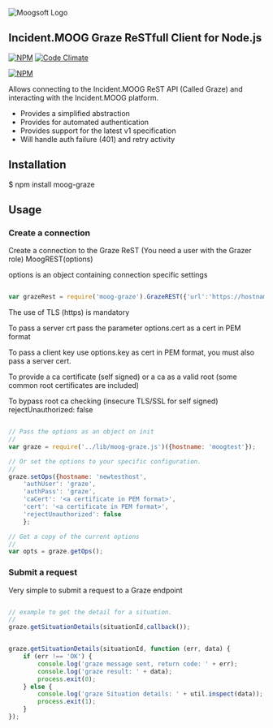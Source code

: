 ![Moogsoft Logo](https://www.moogsoft.com/wp-content/uploads/2015/06/logo-moogsoft.png)

## Incident.MOOG Graze ReSTfull Client for Node.js


[![NPM](http://img.shields.io/npm/v/moog-graze.svg)](https://www.npmjs.org/package/moog-graze) [![Code Climate](https://codeclimate.com/github/Moogsoft/moog-graze/badges/gpa.svg)](https://codeclimate.com/github/Moogsoft/moog-graze)

[![NPM](https://nodei.co/npm/moog-graze.png?downloads=true)](https://nodei.co/npm/moog-graze/)


Allows connecting to the Incident.MOOG ReST API (Called Graze) and interacting with the Incident.MOOG platform.

- Provides a simplified abstraction
- Provides for automated authentication
- Provides support for the latest v1 specification
- Will handle auth failure (401) and retry activity

## Installation

$ npm install moog-graze

## Usage

### Create a connection

 Create a connection to the Graze ReST (You need a user with the Grazer role)
 MoogREST(options)

 options is an object containing connection specific settings

```javascript

var grazeRest = require('moog-graze').GrazeREST({'url':'https://hostname:8080','authUser':'my_user', 'authPass':'my_password'});

```

The use of TLS (https) is mandatory

To pass a server crt pass the parameter options.cert as a cert in PEM format

To pass a client key use options.key as cert in PEM format, you must also pass a server cert.

To provide a ca certificate (self signed) or a ca as a valid root (some common root certificates are included)

To bypass root ca checking (insecure TLS/SSL for self signed)
rejectUnauthorized: false

````javascript

// Pass the options as an object on init
//
var graze = require('../lib/moog-graze.js')({hostname: 'moogtest'});

// Or set the options to your specific configuration.
//
graze.setOps({hostname: 'newtesthost',
    'authUser': 'graze',
    'authPass': 'graze',
    'caCert': '<a certificate in PEM format>',
    'cert': '<a certificate in PEM format>',
    'rejectUnauthorized': false
    };

// Get a copy of the current options 
//
var opts = graze.getOps();

````

### Submit a request

Very simple to submit a request to a Graze endpoint

```javascript

// example to get the detail for a situation.
//
graze.getSituationDetails(situationId,callback());

```

```javascript

graze.getSituationDetails(situationId, function (err, data) {
    if (err !== 'OK') {
        console.log('graze message sent, return code: ' + err);
        console.log('graze result: ' + data);
        process.exit(0);
    } else {
        console.log('graze Situation details: ' + util.inspect(data));
        process.exit(1);
    }
});

```